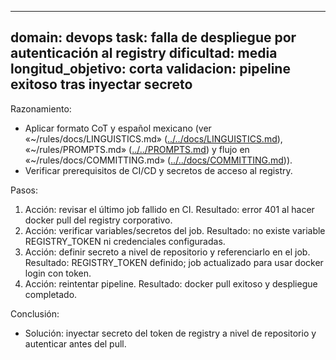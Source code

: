 <!-- markdownlint-disable MD041 -->
---
domain: devops
task: falla de despliegue por autenticación al registry
dificultad: media
longitud_objetivo: corta
validacion: pipeline exitoso tras inyectar secreto
---

Razonamiento:
- Aplicar formato CoT y español mexicano (ver «~/rules/docs/LINGUISTICS.md» ([../../docs/LINGUISTICS.md](../../docs/LINGUISTICS.md)), «~/rules/PROMPTS.md» ([../../PROMPTS.md](../../PROMPTS.md)) y flujo en «~/rules/docs/COMMITTING.md» ([../../docs/COMMITTING.md](../../docs/COMMITTING.md))).
- Verificar prerequisitos de CI/CD y secretos de acceso al registry.

Pasos:
1) Acción: revisar el último job fallido en CI.
   Resultado: error 401 al hacer docker pull del registry corporativo.
2) Acción: verificar variables/secretos del job.
   Resultado: no existe variable REGISTRY_TOKEN ni credenciales configuradas.
3) Acción: definir secreto a nivel de repositorio y referenciarlo en el job.
   Resultado: REGISTRY_TOKEN definido; job actualizado para usar docker login con token.
4) Acción: reintentar pipeline.
   Resultado: docker pull exitoso y despliegue completado.

Conclusión:
- Solución: inyectar secreto del token de registry a nivel de repositorio y autenticar antes del pull.

